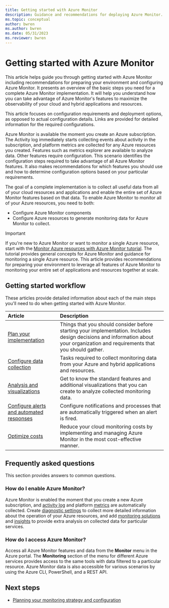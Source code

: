 ```yaml
---
title: Getting started with Azure Monitor
description: Guidance and recommendations for deploying Azure Monitor.
ms.topic: conceptual
author: bwren
ms.author: bwren
ms.date: 05/31/2023
ms.reviewer: bwren
---
```


# Getting started with Azure Monitor
This article helps guide you through getting started with Azure Monitor including recommendations for preparing your environment and configuring Azure Monitor. It presents an overview of the basic steps you need for a complete Azure Monitor implementation. It will help you understand how you can take advantage of Azure Monitor's features to maximize the observability of your cloud and hybrid applications and resources.

This article focuses on configuration requirements and deployment options, as opposed to actual configuration details. Links are provided for detailed information for the required configurations.

Azure Monitor is available the moment you create an Azure subscription. The Activity log immediately starts collecting events about activity in the subscription, and platform metrics are collected for any Azure resources you created. Features such as metrics explorer are available to analyze data. Other features require configuration. This scenario identifies the configuration steps required to take advantage of all Azure Monitor features. It also makes recommendations for which features you should use and how to determine configuration options based on your particular requirements.

The goal of a complete implementation is to collect all useful data from all of your cloud resources and applications and enable the entire set of Azure Monitor features based on that data.
To enable Azure Monitor to monitor all of your Azure resources, you need to both:
- Configure Azure Monitor components
- Configure Azure resources to generate monitoring data for Azure Monitor to collect.

> [!IMPORTANT]
> If you're new to Azure Monitor or want to monitor a single Azure resource, start with the [Monitor Azure resources with Azure Monitor tutorial](essentials/monitor-azure-resource.md). The tutorial provides general concepts for Azure Monitor and guidance for monitoring a single Azure resource. This article provides recommendations for preparing your environment to leverage all features of Azure Monitor to monitoring your entire set of applications and resources together at scale.

## Getting started workflow
These articles provide detailed information about each of the main steps you'll need to do when getting started with Azure Monitor.

| Article | Description |
|:---|:---|
| [Plan your implementation](best-practices-plan.md)  |Things that you should consider before starting your implementation. Includes design decisions and information about your organization and requirements that you should gather. |
| [Configure data collection](best-practices-data-collection.md) |Tasks required to collect monitoring data from your Azure and hybrid applications and resources. |
| [Analysis and visualizations](best-practices-analysis.md) |Get to know the standard features and additional visualizations that you can create to analyze collected monitoring data. |
| [Configure alerts and automated responses](best-practices-alerts.md) |Configure notifications and processes that are automatically triggered when an alert is fired. |
| [Optimize costs](best-practices-cost.md) | Reduce your cloud monitoring costs by implementing and managing Azure Monitor in the most cost-effective manner. |

## Frequently asked questions

This section provides answers to common questions.

### How do I enable Azure Monitor?

Azure Monitor is enabled the moment that you create a new Azure subscription, and [activity log](./essentials/platform-logs-overview.md) and platform [metrics](essentials/data-platform-metrics.md) are automatically collected. Create [diagnostic settings](essentials/diagnostic-settings.md) to collect more detailed information about the operation of your Azure resources, and add [monitoring solutions](/previous-versions/azure/azure-monitor/insights/solutions) and [insights](./monitor-reference.md) to provide extra analysis on collected data for particular services.

### How do I access Azure Monitor?

Access all Azure Monitor features and data from the **Monitor** menu in the Azure portal. The **Monitoring** section of the menu for different Azure services provides access to the same tools with data filtered to a particular resource. Azure Monitor data is also accessible for various scenarios by using the Azure CLI, PowerShell, and a REST API.


## Next steps

- [Planning your monitoring strategy and configuration](best-practices-plan.md)
